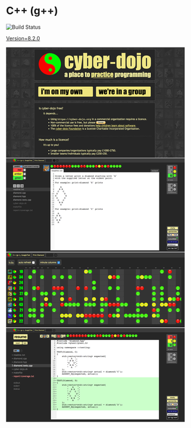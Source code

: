 # C++ (g++)

![Build Status](https://travis-ci.org/cyber-dojo-languages/gplusplus.svg?branch=master)

[Version=8.2.0](https://github.com/cyber-dojo-languages/gplusplus/blob/master/check_version.sh)

![cyber-dojo.org home page](https://github.com/cyber-dojo/cyber-dojo/blob/master/shared/home_page_snapshot.png)

